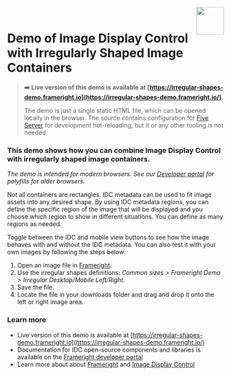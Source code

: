 [<img src="https://avatars.githubusercontent.com/u/35964478?s=200&v=4" align="right" width="64" height="64">](https://frameright.io)

&nbsp;

# Demo of Image Display Control with Irregularly Shaped Image Containers

> **➡️ Live version of this demo is available at [https://irregular-shapes-demo.frameright.io](https://irregular-shapes-demo.frameright.io/).**
>
> The demo is just a single static HTML file, which can be opened locally in the browser. The source contains configuration for [Five Server](https://www.npmjs.com/package/five-server) for development hot-reloading, but it or any other tooling is not needed.

### This demo shows how you can combine Image Display Control with irregularly shaped image containers.

_The demo is intended for modern browsers. See our [Developer portal](https://docs.frameright.io) for polyfills for older browsers._

Not all containers are rectangles. IDC metadata can be used to fit image assets into any desired shape. By using IDC metadata regions, you can define the specific region of the image that will be displayed and you choose which region to show in different situations. You can define as many regions as needed.

Toggle between the IDC and mobile view buttons to see how the image behaves with and without the IDC metadata. You can also test it with your own images by following the steps below:

1.  Open an image file in [Frameright](https://frameright.app).
2.  Use the irregular shapes definitions: _Common sizes > Frameright Demo > Irregular Desktop/Mobile Left/Right._
3.  Save the file.
4.  Locate the file in your downloads folder and drag and drop it onto the left or right image area.

### Learn more

- Live version of this demo is available at [https://irregular-shapes-demo.frameright.io](https://irregular-shapes-demo.frameright.io/)
- Documentation for IDC open-source components and libraries is available on the [Frameright developer portal](https://docs.frameright.io/)
- Learn more about about [Frameright](https://www.frameright.io/) and [Image Display Control](https://www.frameright.io/idc)
